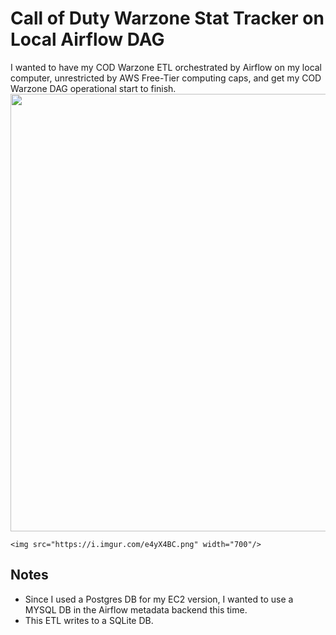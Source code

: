 # Call of Duty Warzone Stat Tracker on Local Airflow DAG #

I wanted to have my COD Warzone ETL orchestrated by Airflow on my local computer, unrestricted by AWS Free-Tier computing caps, and get my COD Warzone DAG operational start to finish.
    <img src="https://i.imgur.com/VbNMY0O.png" width="700"/>


    <img src="https://i.imgur.com/e4yX4BC.png" width="700"/>


## Notes ##
- Since I used a Postgres DB for my EC2 version, I  wanted to use a MYSQL DB in the Airflow metadata backend this time.
- This ETL writes to a SQLite DB.
